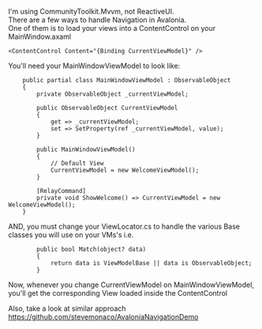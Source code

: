 I'm using CommunityToolkit.Mvvm, not ReactiveUI.  
There are a few ways to handle Navigation in Avalonia.    
One of them is to load your views into a ContentControl on your MainWindow.axaml  
```
<ContentControl Content="{Binding CurrentViewModel}" />
```
You'll need your MainWindowViewModel to look like:
```
    public partial class MainWindowViewModel : ObservableObject
    {
        private ObservableObject _currentViewModel;

        public ObservableObject CurrentViewModel
        {
            get => _currentViewModel;
            set => SetProperty(ref _currentViewModel, value);
        }

        public MainWindowViewModel()
        {
            // Default View
            CurrentViewModel = new WelcomeViewModel();
        }

        [RelayCommand]
        private void ShowWelcome() => CurrentViewModel = new WelcomeViewModel();
    }
```
AND, you must change your ViewLocator.cs to handle the various Base classes you will use on your VMs's i.e.
```
        public bool Match(object? data)
        {
            return data is ViewModelBase || data is ObservableObject;
        }
```
Now, whenever you change CurrentViewModel on MainWindowViewModel, you'll get the corresponding View loaded inside the ContentControl

Also, take a look at similar approach https://github.com/stevemonaco/AvaloniaNavigationDemo

